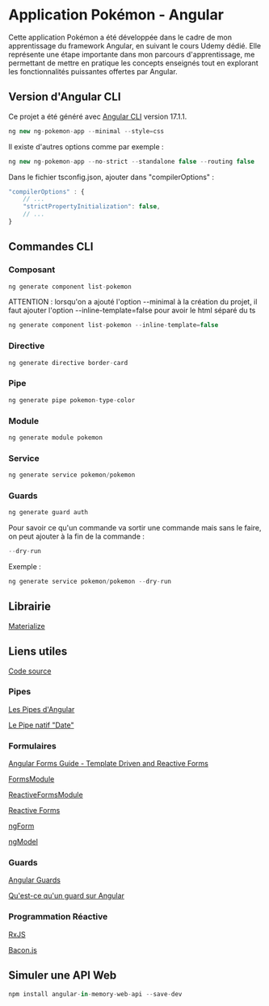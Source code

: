 # Application Pokémon - Angular

Cette application Pokémon a été développée dans le cadre de mon apprentissage du framework Angular, en suivant le cours Udemy dédié. Elle représente une étape importante dans mon parcours d'apprentissage, me permettant de mettre en pratique les concepts enseignés tout en explorant les fonctionnalités puissantes offertes par Angular.




## Version d'Angular CLI
Ce projet a été généré avec [Angular CLI](https://github.com/angular/angular-cli) version 17.1.1.

```js
ng new ng-pokemon-app --minimal --style=css
```


Il existe d'autres options comme par exemple :

```js
ng new ng-pokemon-app --no-strict --standalone false --routing false
```


Dans le fichier tsconfig.json, ajouter dans "compilerOptions" : 

```js
"compilerOptions" : {
    // ...
    "strictPropertyInitialization": false,
    // ...
}
```


## Commandes CLI

### Composant 
```js
ng generate component list-pokemon
```
ATTENTION : lorsqu'on a ajouté l'option --minimal à la création du projet, 
il faut ajouter l'option --inline-template=false pour avoir le html séparé du ts
```js
ng generate component list-pokemon --inline-template=false
```

### Directive
```js
ng generate directive border-card
```

### Pipe 
```js
ng generate pipe pokemon-type-color
```

### Module 
```js
ng generate module pokemon
```

### Service
```js
ng generate service pokemon/pokemon
```

### Guards
```js
ng generate guard auth
```



Pour savoir ce qu'un commande va sortir une commande mais sans le faire, on peut ajouter à la fin de la commande :
```js
--dry-run 
```
Exemple :
```js
ng generate service pokemon/pokemon --dry-run
```


## Librairie

[Materialize](https://materializecss.com/getting-started.html)


## Liens utiles

[Code source](https://angularsenior.fr/ressources-apprendre-angular)

### Pipes

[Les Pipes d'Angular](https://angular.io/guide/pipes)

[Le Pipe natif "Date"](https://angular.io/api/common/DatePipe)

### Formulaires

[Angular Forms Guide - Template Driven and Reactive Forms](https://blog.angular-university.io/introduction-to-angular-2-forms-template-driven-vs-model-driven/)

[FormsModule](https://angular.io/api/forms/FormsModule)

[ReactiveFormsModule](https://angular.io/api/forms/ReactiveFormsModule)

[Reactive Forms](https://angular.io/guide/reactive-forms#!)

[ngForm](https://angular.io/api/forms/NgForm)

[ngModel](https://angular.io/api/forms/NgModel)

### Guards

[Angular Guards](https://angular.io/guide/router-tutorial-toh#milestone-5-route-guards)

[Qu'est-ce qu'un guard sur Angular](https://angular.fr/routing/guard.html)

### Programmation Réactive

[RxJS](https://rxjs.dev/)

[Bacon.js](https://baconjs.github.io/)



## Simuler une API Web

```js
npm install angular-in-memory-web-api --save-dev
```